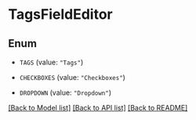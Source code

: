 # TagsFieldEditor

## Enum


* `TAGS` (value: `"Tags"`)

* `CHECKBOXES` (value: `"Checkboxes"`)

* `DROPDOWN` (value: `"Dropdown"`)


[[Back to Model list]](../README.md#documentation-for-models) [[Back to API list]](../README.md#documentation-for-api-endpoints) [[Back to README]](../README.md)


